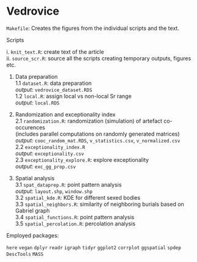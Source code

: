 # Vedrovice

`Makefile`: Creates the figures from the individual scripts and the text.

Scripts

i. `knit_text.R`: create text of the article  
ii. `source_scr.R`: source all the scripts creating temporary outputs, figures etc.  

1. Data preparation  
    1.1 `dataset.R`: data preparation  
        *output:* `vedrovice_dataset.RDS`  
    1.2 `local.R`: assign local vs non-local Sr range  
        *output:* `local.RDS`  

2. Randomization and exceptionality index    
    2.1 `randomization.R`: randomization (simulation) of artefact co-occurences  
        (includes parallel computations on randomly generated matrices)  
        *output:* `cooc_random_mat.RDS`, `v_statistics.csv`, `v_normalized.csv`   
    2.2 `exceptionality_index.R`  
        *output:* `exceptionality.csv`   
    2.3 `exceptionality_explore.R`: explore exceptionality   
        *output:* `exc_gg_prop.csv`  
    
3. Spatial analysis  
    3.1 `spat_dataprep.R`: point pattern analysis  
        *output:* `layout.shp`, `window.shp`  
    3.2 `spatial_kde.R`: KDE for different sexed bodies  
    3.3 `spatial_neighbors.R`: similarity of neighboring burials based on Gabriel graph  
    3.4 `spatial_functions.R`: point pattern analysis  
    3.5 `spatial_percolation.R`: percolation analysis
<!--    3.4 `spatial_bufer.R`: Similarity of neighboring burials based on couts in buffer zones    -->

Employed packages:

`here`
`vegan`
`dplyr`
`readr`
`igraph`
`tidyr`
`ggplot2`
`corrplot`
`ggspatial`
`spdep`
`DescTools`
`MASS`

